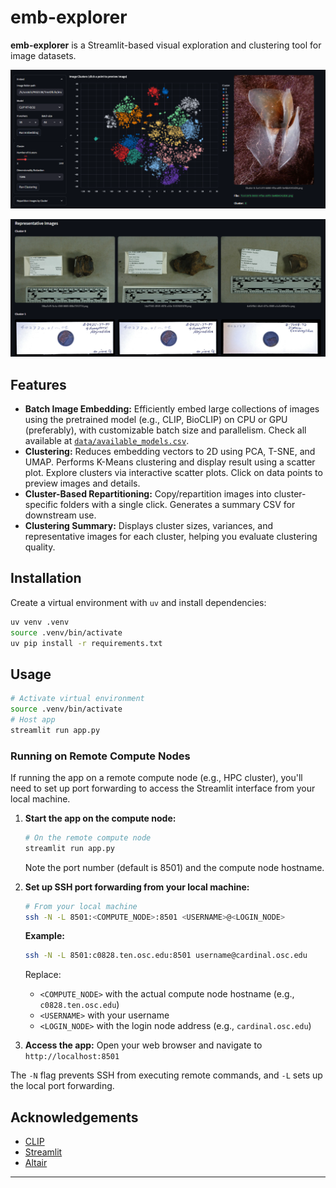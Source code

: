 # emb-explorer

**emb-explorer** is a Streamlit-based visual exploration and clustering tool for image datasets.

![Embedding Clusters](docs/images/app_screenshot_1.png)

![Cluster Summary](docs/images/app_screenshot_2.png)


## Features

* **Batch Image Embedding:**
  Efficiently embed large collections of images using the pretrained model (e.g., CLIP, BioCLIP) on CPU or GPU (preferably), with customizable batch size and parallelism. Check all available at [`data/available_models.csv`](data/available_models.csv).
* **Clustering:**
  Reduces embedding vectors to 2D using PCA, T-SNE, and UMAP. Performs K-Means clustering and display result using a scatter plot. Explore clusters via interactive scatter plots. Click on data points to preview images and details.
* **Cluster-Based Repartitioning:**
  Copy/repartition images into cluster-specific folders with a single click. Generates a summary CSV for downstream use.
* **Clustering Summary:**
  Displays cluster sizes, variances, and representative images for each cluster, helping you evaluate clustering quality.

## Installation

Create a virtual environment with `uv` and install dependencies: 
```bash
uv venv .venv
source .venv/bin/activate
uv pip install -r requirements.txt
```

## Usage

```bash
# Activate virtual environment
source .venv/bin/activate 
# Host app
streamlit run app.py
```

### Running on Remote Compute Nodes

If running the app on a remote compute node (e.g., HPC cluster), you'll need to set up port forwarding to access the Streamlit interface from your local machine.

1. **Start the app on the compute node:**
   ```bash
   # On the remote compute node
   streamlit run app.py
   ```
   Note the port number (default is 8501) and the compute node hostname.

2. **Set up SSH port forwarding from your local machine:**
   ```bash
   # From your local machine
   ssh -N -L 8501:<COMPUTE_NODE>:8501 <USERNAME>@<LOGIN_NODE>
   ```
   
   **Example:**
   ```bash
   ssh -N -L 8501:c0828.ten.osc.edu:8501 username@cardinal.osc.edu
   ```
   
   Replace:
   - `<COMPUTE_NODE>` with the actual compute node hostname (e.g., `c0828.ten.osc.edu`)
   - `<USERNAME>` with your username
   - `<LOGIN_NODE>` with the login node address (e.g., `cardinal.osc.edu`)

3. **Access the app:**
   Open your web browser and navigate to `http://localhost:8501`

The `-N` flag prevents SSH from executing remote commands, and `-L` sets up the local port forwarding.



## Acknowledgements

* [CLIP](https://github.com/openai/CLIP)
* [Streamlit](https://streamlit.io/)
* [Altair](https://altair-viz.github.io/)

---